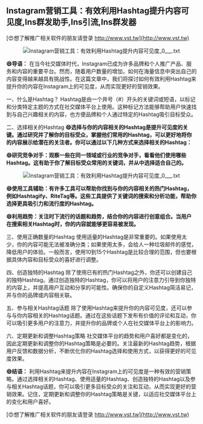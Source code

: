 ## **Instagram营销工具：有效利用Hashtag提升内容可见度,Ins群发助手,Ins引流,Ins群发器**

[😍想了解推广相关软件的朋友请登录 http://www.vst.tw](http://www.vst.tw)

 <center><img src="https://vst.tw/MP4/tuiguang/png/4.png" alt="Instagram营销工具：有效利用Hashtag提升内容可见度_0___.txt"></center>

**😄导语：**
在当今社交媒体时代，Instagram已成为许多品牌和个人推广产品、服务和内容的重要平台。然而，随着用户数量的增加，如何在海量信息中突出自己的内容变得越来越具有挑战性。在这篇文章中，我们将探讨如何有效利用Hashtag来提升你的内容在Instagram上的可见度，从而实现更好的营销效果。

一、什么是Hashtag？
Hashtag是由一个井号（#）开头的关键词或短语，以标记和分类特定主题的方式在社交媒体平台上使用。这种标记方法能够帮助用户快速找到与自己兴趣相关的内容，也方便品牌和个人通过特定的Hashtag吸引目标受众。

二、选择相关的Hashtag
**😄选择与你的内容相关的Hashtag是提升可见度的关键。通过研究并了解你的目标受众，掌握他们常用的Hashtag，可以更好地将你的内容展示给潜在的关注者。你可以通过以下几种方式来选择相关的Hashtag：**

**😄研究竞争对手：观察一些在同一领域或行业的竞争对手，看看他们使用哪些Hashtag。这有助于你了解目标受众常用的关键词，并从中选择适合自己的。**

 <center><img src="https://vst.tw/MP4/tuiguang/png/4.png" alt="Instagram营销工具：有效利用Hashtag提升内容可见度_0___.txt"></center>

**😄使用工具辅助：有许多工具可以帮助你找到与你的内容相关的热门Hashtag，例如Hashtagify、RiteTag等。这些工具提供了关键词的搜索和分析功能，帮助你选择更具吸引力和流行度的Hashtag。**

**😄利用趋势：关注时下流行的话题和趋势，结合你的内容进行创意组合。当用户在搜索相关Hashtag时，你的内容就能够更容易被发现。**

三、使用正确数量的Hashtag
使用适量的Hashtag是非常重要的。如果使用太少，你的内容可能无法被准确分类；如果使用太多，会给人一种垃圾邮件的感觉，降低用户的体验。一般而言，使用10到15个Hashtag是比较合理的范围，但也要根据具体内容和目标受众的喜好进行调整。

四、创造独特的Hashtag
除了使用已有的热门Hashtag之外，你还可以创建自己的独特Hashtag。通过创造独特的Hashtag，你可以将用户的注意力引导到你独特的内容上，并提高用户互动和分享的可能性。确保你的自定义Hashtag简洁易记，并与你的品牌或内容相关联。

五、参与相关Hashtag话题
除了使用Hashtag来提升你的内容可见度，还可以参与与你内容相关的Hashtag话题。通过在这些话题下发布有价值的评论和互动，你可以吸引更多用户的注意力，并提升你的品牌或个人在社交媒体平台上的影响力。

六、定期更新和调整Hashtag策略
社交媒体平台的趋势和用户喜好都是变化的，因此定期更新和调整你的Hashtag策略是必要的。关注最新的Hashtag趋势，根据用户反馈和数据分析，不断优化你的Hashtag选择和使用方式，以获得更好的可见度效果。

**😄结语：**
利用Hashtag来提升内容在Instagram上的可见度是一种有效的营销策略。通过选择相关的Hashtag、使用适量的Hashtag、创造独特的Hashtag以及参与相关Hashtag话题，你可以吸引更多目标受众的关注和互动，从而实现更好的营销效果。记住，定期更新和调整你的Hashtag策略是关键，以适应社交媒体平台上的变化和用户喜好。

[😍想了解推广相关软件的朋友请登录 http://www.vst.tw](http://www.vst.tw)



